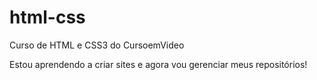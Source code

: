# html-css
Curso de HTML e CSS3 do CursoemVideo

Estou aprendendo a criar sites e agora vou gerenciar meus repositórios!